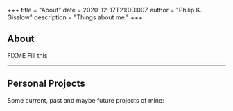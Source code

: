 +++
title = "About"
date = 2020-12-17T21:00:00Z
author = "Philip K. Gisslow"
description = "Things about me."
+++

## About

FIXME Fill this

---

## Personal Projects

Some current, past and maybe future projects of mine:
